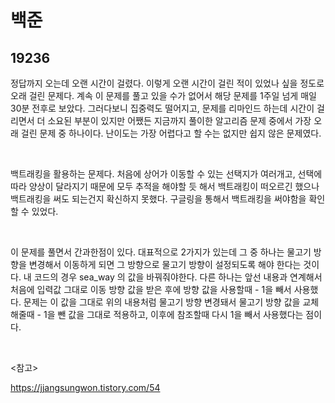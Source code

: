 # 백준

## 19236

정답까지 오는데 오랜 시간이 걸렸다. 이렇게 오랜 시간이 걸린 적이 있었나 싶을 정도로 오래 걸린 문제다. 계속 이 문제를 풀고 있을 수가 없어서 해당 문제를 1주일 넘게 매일 30분 전후로 보았다. 그러다보니 집중력도 떨어지고, 문제를 리마인드 하는데 시간이 걸리면서 더 소요된 부분이 있지만 어쨌든 지금까지 풀이한 알고리즘 문제 중에서 가장 오래 걸린 문제 중 하나이다. 난이도는 가장 어렵다고 할 수는 없지만 쉽지 않은 문제였다.

<br>

백트래킹을 활용하는 문제다. 처음에 상어가 이동할 수 있는 선택지가 여러개고, 선택에 따라 양상이 달라지기 때문에 모두 추적을 해야할 듯 해서 백트래킹이 떠오르긴 했으나 백트래킹을 써도 되는건지 확신하지 못했다. 구글링을 통해서 백트래킹을 써야함을 확인할 수 있었다.

<br>

이 문제를 풀면서 간과한점이 있다. 대표적으로 2가지가 있는데 그 중 하나는 물고기 방향을 변경해서 이동하게 되면 그 방향으로 물고기 방향이 설정되도록 해야 한다는 것이다. 내 코드의 경우 sea_way 의 값을 바꿔줘야한다. 다른 하나는 앞선 내용과 연계해서 처음에 입력값 그대로 이동 방향 값을 받은 후에 방향 값을 사용할때 - 1을 빼서 사용했다. 문제는 이 값을 그대로 위의 내용처럼 물고기 방향 변경돼서 물고기 방향 값을 교체해줄때 - 1을 뺀 값을 그대로 적용하고, 이후에 참조할때 다시 1을 빼서 사용했다는 점이다.

<br>

<참고>

https://jjangsungwon.tistory.com/54

